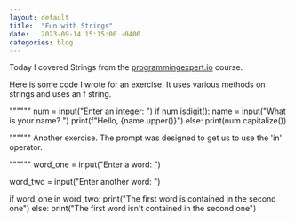 ```yaml
---
layout: default
title:  "Fun with Strings"
date:   2023-09-14 15:15:00 -0400
categories: blog
---
```

Today I covered Strings from the [programmingexpert.io][course-site] course. 

Here is some code I wrote for an exercise. It uses various methods on strings and uses
an f string.

""""""
num = input("Enter an integer: ")
if num.isdigit():
    name = input("What is your name? ")
    print(f"Hello, {name.upper()}")
else:
    print(num.capitalize())

""""""
Another exercise. The prompt was designed to get us to use the 'in' operator.

""""""
word_one = input("Enter a word: ")

word_two = input("Enter another word: ")

if word_one in word_two:
    print("The first word is contained in the second one")
else:
    print("The first word isn't contained in the second one")


[course-site]: https://www.programmingexpert.io/index